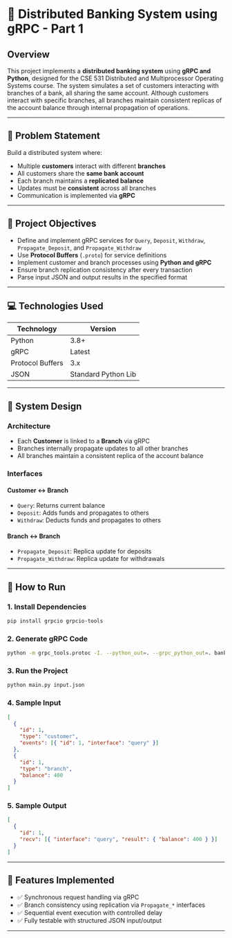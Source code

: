 
# 🏦 Distributed Banking System using gRPC - Part 1

## Overview

This project implements a **distributed banking system** using **gRPC and Python**, designed for the CSE 531 Distributed and Multiprocessor Operating Systems course. The system simulates a set of customers interacting with branches of a bank, all sharing the same account. Although customers interact with specific branches, all branches maintain consistent replicas of the account balance through internal propagation of operations.

---

## 🧩 Problem Statement

Build a distributed system where:
- Multiple **customers** interact with different **branches**
- All customers share the **same bank account**
- Each branch maintains a **replicated balance**
- Updates must be **consistent** across all branches
- Communication is implemented via **gRPC**

---

## 🎯 Project Objectives

- Define and implement gRPC services for `Query`, `Deposit`, `Withdraw`, `Propagate_Deposit`, and `Propagate_Withdraw`
- Use **Protocol Buffers** (`.proto`) for service definitions
- Implement customer and branch processes using **Python and gRPC**
- Ensure branch replication consistency after every transaction
- Parse input JSON and output results in the specified format

---

## 💻 Technologies Used

| Technology     | Version    |
|----------------|------------|
| Python         | 3.8+       |
| gRPC           | Latest     |
| Protocol Buffers | 3.x      |
| JSON           | Standard Python Lib |

---

## 🧠 System Design

### Architecture
- Each **Customer** is linked to a **Branch** via gRPC
- Branches internally propagate updates to all other branches
- All branches maintain a consistent replica of the account balance

### Interfaces
#### Customer ↔ Branch
- `Query`: Returns current balance
- `Deposit`: Adds funds and propagates to others
- `Withdraw`: Deducts funds and propagates to others

#### Branch ↔ Branch
- `Propagate_Deposit`: Replica update for deposits
- `Propagate_Withdraw`: Replica update for withdrawals

---

## 🔧 How to Run

### 1. Install Dependencies
```bash
pip install grpcio grpcio-tools
```

### 2. Generate gRPC Code
```bash
python -m grpc_tools.protoc -I. --python_out=. --grpc_python_out=. bank.proto
```

### 3. Run the Project
```bash
python main.py input.json
```

### 4. Sample Input
```json
[
  {
    "id": 1,
    "type": "customer",
    "events": [{ "id": 1, "interface": "query" }]
  },
  {
    "id": 1,
    "type": "branch",
    "balance": 400
  }
]
```

### 5. Sample Output
```json
[
  {
    "id": 1,
    "recv": [{ "interface": "query", "result": { "balance": 400 } }]
  }
]
```

---

## 🧪 Features Implemented

- ✅ Synchronous request handling via gRPC
- ✅ Branch consistency using replication via `Propagate_*` interfaces
- ✅ Sequential event execution with controlled delay
- ✅ Fully testable with structured JSON input/output

---
